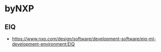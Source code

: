 # byNXP

## EIQ 
* https://www.nxp.com/design/software/development-software/eiq-ml-development-environment:EIQ
